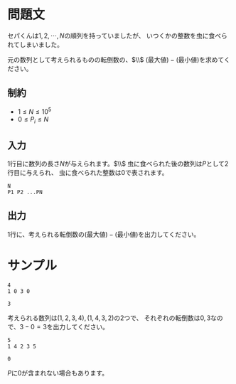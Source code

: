 問題文
=====
セパくんは$1, 2, \cdots , N$の順列を持っていましたが、
いつくかの整数を虫に食べられてしまいました。

元の数列として考えられるものの転倒数の、$\\$
$($最大値$)-($最小値$)$を求めてください。


制約
-----
- $1 \leq N \leq 10 ^ 5$
- $0 \leq P_i \leq N$

入力
-----
$1$行目に数列の長さ$N$が与えられます。$\\$
虫に食べられた後の数列は$P$として$2$行目に与えられ、
虫に食べられた整数は$0$で表されます。
```
N
P1 P2 ...PN

```

出力
-----
$1$行に、考えられる転倒数の$($最大値$)-($最小値$)$を出力してください。

サンプル
=====
```入力1
4
1 0 3 0

```

```出力1
3

```
考えられる数列は$(1, 2, 3, 4), (1, 4, 3, 2)$の$2$つで、
それぞれの転倒数は$0, 3$なので、$3 - 0 = 3$を出力してください。


```入力2
5
1 4 2 3 5

```

```出力1
0

```
$P$に$0$が含まれない場合もあります。